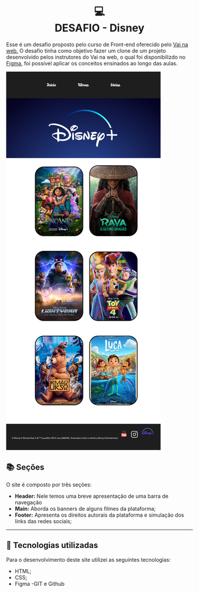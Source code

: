 <h1 align="center">
  💻<br>DESAFIO - Disney
</h1>
Esse é um desafio proposto pelo curso de Front-end oferecido pelo <a href = "https://vainaweb.com.br/">Vai na web.</a>
O desafio tinha como objetivo fazer um clone de um projeto desenvolvido pelos instrutores do Vai na web, o qual foi disponibilizdo no <a href="https://www.figma.com/file/xfz72ArMARKGUGeog126Ki/Desafio-2?type=design&node-id=1-2&t=I5s0edzn0v0aJPFD-0">Figma</a>, foi possível aplicar os conceitos ensinados ao longo das aulas.

![Resultado final do projeto](assets/visaofinal.png)

## 📚 Seções

O site é composto por três seções:

- **Header:** Nele temos uma breve apresentação de uma barra de navegação
- **Main:** Aborda os banners de alguns filmes da plataforma;
- **Footer:** Apresenta os direitos autorais da plataforma e simulação dos links das redes sociais;
---

## 💼 Tecnologias utilizadas

Para o desenvolvimento deste site utilizei as seguintes tecnologias:

- HTML;
- CSS;
- Figma
-GIT e Github